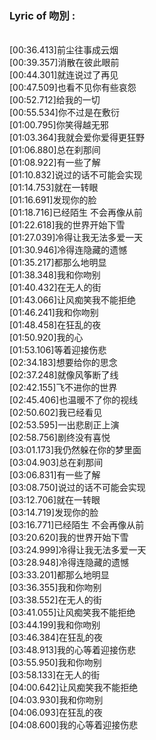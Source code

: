 <h3>Lyric of 吻別 :</h3><p><br>[00:36.413]前尘往事成云烟
<br>[00:39.357]消散在彼此眼前
<br>[00:44.301]就连说过了再见
<br>[00:47.509]也看不见你有些哀怨
<br>[00:52.712]给我的一切
<br>[00:55.534]你不过是在敷衍
<br>[01:00.795]你笑得越无邪
<br>[01:03.364]我就会爱你爱得更狂野
<br>[01:06.880]总在刹那间
<br>[01:08.922]有一些了解
<br>[01:10.832]说过的话不可能会实现
<br>[01:14.753]就在一转眼
<br>[01:16.691]发现你的脸
<br>[01:18.716]已经陌生 不会再像从前
<br>[01:22.618]我的世界开始下雪
<br>[01:27.039]冷得让我无法多爱一天
<br>[01:30.946]冷得连隐藏的遗憾
<br>[01:35.217]都那么地明显
<br>[01:38.348]我和你吻别
<br>[01:40.432]在无人的街
<br>[01:43.066]让风痴笑我不能拒绝
<br>[01:46.241]我和你吻别
<br>[01:48.458]在狂乱的夜
<br>[01:50.920]我的心
<br>[01:53.106]等着迎接伤悲
<br>[02:34.183]想要给你的思念
<br>[02:37.248]就像风筝断了线
<br>[02:42.155]飞不进你的世界
<br>[02:45.406]也温暖不了你的视线
<br>[02:50.602]我已经看见
<br>[02:53.595]一出悲剧正上演
<br>[02:58.756]剧终没有喜悦
<br>[03:01.173]我仍然躲在你的梦里面
<br>[03:04.903]总在刹那间
<br>[03:06.831]有一些了解
<br>[03:08.750]说过的话不可能会实现
<br>[03:12.706]就在一转眼
<br>[03:14.719]发现你的脸
<br>[03:16.771]已经陌生 不会再像从前
<br>[03:20.620]我的世界开始下雪
<br>[03:24.999]冷得让我无法多爱一天
<br>[03:28.948]冷得连隐藏的遗憾
<br>[03:33.201]都那么地明显
<br>[03:36.355]我和你吻别
<br>[03:38.552]在无人的街
<br>[03:41.055]让风痴笑我不能拒绝
<br>[03:44.199]我和你吻别
<br>[03:46.384]在狂乱的夜
<br>[03:48.913]我的心等着迎接伤悲
<br>[03:55.950]我和你吻别
<br>[03:58.133]在无人的街
<br>[04:00.642]让风痴笑我不能拒绝
<br>[04:03.930]我和你吻别
<br>[04:06.093]在狂乱的夜
<br>[04:08.600]我的心等着迎接伤悲
</p>